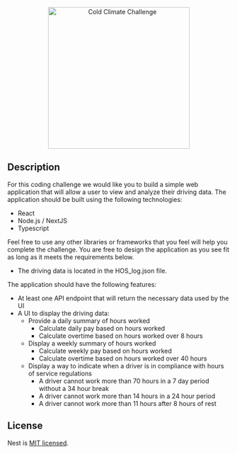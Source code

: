 <p align="center">
  <a href="https://coldclimate.com" target="blank"><img src="https://cold-public-assets.s3.us-east-2.amazonaws.com/cold-climate-logo/black/Asset+6Logotype_One_Color.svg" width="320" alt="Cold Climate Challenge" /></a>
</p>

## Description

For this coding challenge we would like you to build a simple web application that will allow a user to view and analyze their driving data. The application should be built using the following technologies:

- React 
- Node.js / NextJS
- Typescript

Feel free to use any other libraries or frameworks that you feel will help you complete the challenge.  You are free to design the application as you see fit as long as it meets the requirements below.

- The driving data is located in the HOS_log.json file.

The application should have the following features:
- At least one API endpoint that will return the necessary data used by the UI
- A UI to display the driving data:
  - Provide a daily summary of hours worked
    - Calculate daily pay based on hours worked
    - Calculate overtime based on hours worked over 8 hours
  - Display a weekly summary of hours worked 
    - Calculate weekly pay based on hours worked
    - Calculate overtime based on hours worked over 40 hours
  - Display a way to indicate when a driver is in compliance with hours of service regulations
    - A driver cannot work more than 70 hours in a 7 day period without a 34 hour break
    - A driver cannot work more than 14 hours in a 24 hour period
    - A driver cannot work more than 11 hours after 8 hours of rest
    
## License

Nest is [MIT licensed](LICENSE).
